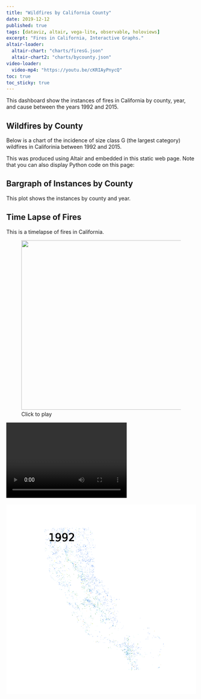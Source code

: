 ```yaml
---
title: "Wildfires by California County"
date: 2019-12-12
published: true
tags: [dataviz, altair, vega-lite, observable, holoviews]
excerpt: "Fires in California, Interactive Graphs."
altair-loader:
  altair-chart: "charts/firesG.json"
  altair-chart2: "charts/bycounty.json"
video-loader:
  video-mp4: "https://youtu.be/cKRIAyPnycQ"
toc: true
toc_sticky: true
---
```


This dashboard show the instances of fires in California by county, year, and cause between the years 1992 and 2015. 

## Wildfires by County

Below is a chart of the incidence of size class G (the largest category) wildfires in Califorinia between 1992 and 2015. 

<div id="altair-chart"></div>

This was produced using Altair and embedded in this static web page. Note that you can also display Python code on this page:



## Bargraph of Instances by County

This plot shows the instances by county and year. 

<div class="fullwidth">
  <div id="altair-chart2"></div>
</div>

## Time Lapse of Fires 

This is a timelapse of fires in California. 
<figure class="animated_gif_frame" data-caption="GIF (2MB)">
  <img class="animated_gif" src="/uploads/2015/08/autobook.jpg" data-source="https://github.com/schuhma/MUSA620FinalProject2019/blob/master/charts/test.gif" width="800" height="450">
  <figcaption>Click to play</figcaption>
</figure>

<video src="video-mp4" width="320" height="200" controls preload></video>

<img src="https://github.com/schuhma/MUSA620FinalProject2019/blob/master/charts/test.gif" width=1000>
